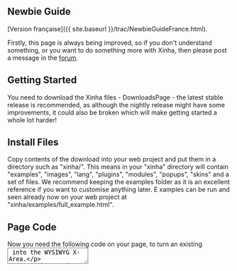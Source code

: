 ## Newbie Guide

[Version française]({{ site.baseurl }}/trac/NewbieGuideFrance.html).

Firstly, this page is always being improved, so if you don't understand something, or you want to do something more with Xinha, then please post a message in the [forum](http://xinha.gogo.co.nz/punbb/viewforum.php?id=1).

## Getting Started

You need to download the Xinha files - DownloadsPage - the latest stable release is recommended, as although the nightly release might have some improvements, it could also be broken which will make getting started a whole lot harder! 

## Install Files

Copy contents of the download into your web project and put them in a directory such as "xinha/". 
This means in your "xinha" directory will contain "examples", "images", "lang", "plugins", "modules", "popups", "skins" and a set of files.
We recommend keeping the examples folder as it is an excellent reference if you want to customise anything later. E
xamples can be run and seen already now on your web project at "xinha/examples/full_example.html".

## Page Code

Now you need the following code on your page, to turn an existing <textarea> into the WYSIWYG X-Area.

From the top down, put this code on your pages somewhere (if possible in your <head></head> section):


```
#!text/html
  <script type="text/javascript">
    _editor_url  = "/xinha/"   // (preferably absolute) URL (including trailing slash) where Xinha is installed
    _editor_lang = "en";       // And the language we need to use in the editor.
    _editor_skin = "silva";    // If you want use a skin, add the name (of the folder) here
    _editor_icons = "classic"; // If you want to use a different iconset, add the name (of the folder, under the `iconsets` folder) here
  </script>
  <script type="text/javascript" src="/xinha/XinhaCore.js"></script>
```


If you are using a different directory, make sure you change both _editor_url and the location of `XinhaCore.js` in the above code accordingly.

You will also need some config code included in the page too. Either put the code below into a new file called "my_config.js" and including this file using

```
#!text/html
<script type="text/javascript" src="/xinha/my_config.js"></script>
```

or just copy it into your page and wrap it in <script type="text/javascript"> </script> tags - this will need to be done on every page you want an editor on, and will allow you to customise each one as you want. 


```
xinha_editors = null;
xinha_init    = null;
xinha_config  = null;
xinha_plugins = null;

// This contains the names of textareas we will make into Xinha editors
xinha_init = xinha_init ? xinha_init : function()
{
   /** STEP 1 ***************************************************************
   * First, specify the textareas that shall be turned into Xinhas. 
   * For each one add the respective id to the xinha_editors array.
   * I you want add more than on textarea, keep in mind that these 
   * values are comma seperated BUT there is no comma after the last value.
   * If you are going to use this configuration on several pages with different
   * textarea ids, you can add them all. The ones that are not found on the
   * current page will just be skipped.
   ************************************************************************/
  
  xinha_editors = xinha_editors ? xinha_editors :
  [
    'myTextArea', 'anotherOne'
  ];
  
  /** STEP 2 ***************************************************************
   * Now, what are the plugins you will be using in the editors on this
   * page.  List all the plugins you will need, even if not all the editors
   * will use all the plugins.
   *
   * The list of plugins below is a good starting point, but if you prefer
   * a simpler editor to start with then you can use the following 
   * 
   * xinha_plugins = xinha_plugins ? xinha_plugins : [ ];
   *
   * which will load no extra plugins at all.
   ************************************************************************/

  xinha_plugins = xinha_plugins ? xinha_plugins :
  [
   'CharacterMap',
   'ContextMenu',
   'ListType',
   'Stylist',
   'Linker',
   'SuperClean',
   'TableOperations'
  ];
  
         // THIS BIT OF JAVASCRIPT LOADS THE PLUGINS, NO TOUCHING  :)
         if(!Xinha.loadPlugins(xinha_plugins, xinha_init)) return;


  /** STEP 3 ***************************************************************
   * We create a default configuration to be used by all the editors.
   * If you wish to configure some of the editors differently this will be
   * done in step 5.
   *
   * If you want to modify the default config you might do something like this.
   *
   *   xinha_config = new Xinha.Config();
   *   xinha_config.width  = '640px';
   *   xinha_config.height = '420px';
   *
   *************************************************************************/

   xinha_config = xinha_config ? xinha_config() : new Xinha.Config();
   
  //this is the standard toolbar, feel free to remove buttons as you like
  xinha_config.toolbar =
  [
    ["popupeditor"],
    ["separator","formatblock","fontname","fontsize","bold","italic","underline","strikethrough"],
    ["separator","forecolor","hilitecolor","textindicator"],
    ["separator","subscript","superscript"],
    ["linebreak","separator","justifyleft","justifycenter","justifyright","justifyfull"],
    ["separator","insertorderedlist","insertunorderedlist","outdent","indent"],
    ["separator","inserthorizontalrule","createlink","insertimage","inserttable"],
    ["linebreak","separator","undo","redo","selectall","print"], (Xinha.is_gecko ? [] : ["cut","copy","paste","overwrite","saveas"]),
    ["separator","killword","clearfonts","removeformat","toggleborders","splitblock","lefttoright", "righttoleft"],
    ["separator","htmlmode","showhelp","about"]
  ];

        
   // To adjust the styling inside the editor, we can load an external stylesheet like this
   // NOTE : YOU MUST GIVE AN ABSOLUTE URL
  
   xinha_config.pageStyleSheets = [ _editor_url + "examples/full_example.css" ];

  /** STEP 4 ***************************************************************
   * We first create editors for the textareas.
   *
   * You can do this in two ways, either
   *
   *   xinha_editors   = Xinha.makeEditors(xinha_editors, xinha_config, xinha_plugins);
   *
   * if you want all the editor objects to use the same set of plugins, OR;
   *
   *   xinha_editors = Xinha.makeEditors(xinha_editors, xinha_config);
   *   xinha_editors.myTextArea.registerPlugins(['Stylist']);
   *   xinha_editors.anotherOne.registerPlugins(['CSS','SuperClean']);
   *
   * if you want to use a different set of plugins for one or more of the
   * editors.
   ************************************************************************/

  xinha_editors   = Xinha.makeEditors(xinha_editors, xinha_config, xinha_plugins);

  /** STEP 5 ***************************************************************
   * If you want to change the configuration variables of any of the
   * editors,  this is the place to do that, for example you might want to
   * change the width and height of one of the editors, like this...
   *
   *   xinha_editors.myTextArea.config.width  = '640px';
   *   xinha_editors.myTextArea.config.height = '480px';
   *
   ************************************************************************/


  /** STEP 6 ***************************************************************
   * Finally we "start" the editors, this turns the textareas into
   * Xinha editors.
   ************************************************************************/

  Xinha.startEditors(xinha_editors);
}

Xinha._addEvent(window,'load', xinha_init); // this executes the xinha_init function on page load 
                                            // and does not interfere with window.onload properties set by other scripts

```



## More Page Code

You need to make sure the textarea you want to convert has the "id" set, such as


```
#!text/html
<textarea id="newbiearea1" name="newbiearea1" rows="10" cols="50" style="width: 100%"></textarea>
```


it can be the same as the name - just make sure there is only one thing on the page with that ID though!

Now in the code you pasted into your "my_config.js" file (or in the <head></head> if you did it that way) you need to edit the bit labelled "Step 1" which lists what editors need to be converted.

In the example it lists two: 'myTextArea' and 'anotherOne' - you will need to change 'myTextArea' to whatever you set the ID of your textarea to - in this example we set it to 'newbiearea1'('''remember here that these values are comma seperated BUT there is no comma after the last value'''), so your code should look like this:


```

      xinha_editors = xinha_editors ? xinha_editors :
      [
        'newbiearea1'
      ];
```


## Thats It!

Your X-Area will now appear when the page has finished loading.

You can now, if you want to, go on with configuring the editor. You can find a [list of available options]({{ site.baseurl }}/trac/Documentation/ConfigVariablesList.html) here.

Remember if you encounter any problems, don't hesitate to ask  [on the forum](http://xinha.gogo.co.nz/punbb/viewtopic.php?pid=255#p255) and we will clear it up and  do our best to make sure no-one else runs into the same thing!

